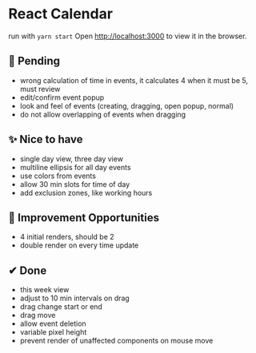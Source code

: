 # React Calendar

run with `yarn start`
Open [http://localhost:3000](http://localhost:3000) to view it in the browser.

## 🚨 Pending

- wrong calculation of time in events, it calculates 4 when it must be 5, must review
- edit/confirm event popup
- look and feel of events (creating, dragging, open popup, normal)
- do not allow overlapping of events when dragging

## ✨ Nice to have

- single day view, three day view
- multiline ellipsis for all day events
- use colors from events
- allow 30 min slots for time of day
- add exclusion zones, like working hours

## 🚀 Improvement Opportunities

- 4 initial renders, should be 2
- double render on every time update

## ✔ Done

- this week view
- adjust to 10 min intervals on drag
- drag change start or end
- drag move
- allow event deletion
- variable pixel height
- prevent render of unaffected components on mouse move
